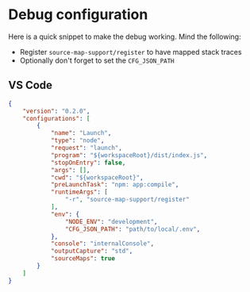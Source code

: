 # Debug configuration

Here is a quick snippet to make the debug working. Mind the following:
- Register `source-map-support/register` to have mapped stack traces
- Optionally don't forget to set the `CFG_JSON_PATH`

## VS Code

```json
{
    "version": "0.2.0",
    "configurations": [
        {
            "name": "Launch",
            "type": "node",
            "request": "launch",
            "program": "${workspaceRoot}/dist/index.js",
            "stopOnEntry": false,
            "args": [],
            "cwd": "${workspaceRoot}",
            "preLaunchTask": "npm: app:compile",
            "runtimeArgs": [
                "-r", "source-map-support/register"
            ],
            "env": {
                "NODE_ENV": "development",
                "CFG_JSON_PATH": "path/to/local/.env",
            },
            "console": "internalConsole",
            "outputCapture": "std",
            "sourceMaps": true
        }
    ]
}
```
